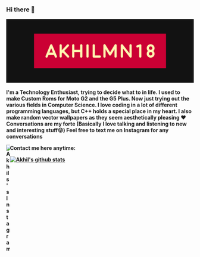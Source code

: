 ### Hi there 👋
![Banner](https://github.com/Akhmen18/Akhmen18/blob/master/Images/Base.png)

<p> <b> I'm a Technology Enthusiast, trying to decide what to in life. I used to make Custom Roms for Moto G2 and the G5 Plus. Now just trying out the various fields in Computer Science. I love coding in a lot of different programming languages, but C++ holds a special place in my heart. 
I also make random vector wallpapers as they seem aesthetically pleasing ❤
Conversations are my forte (Basically I love talking and listening to new and interesting stuff😜)
Feel free to text me on Instagram for any conversations
<b><p>

Contact me here anytime:
<span>
<a href="https://www.instagram.com/akhilmn18/">
  <img align="left" alt="Akhils's Instagram" width="10px" src="https://cdn.jsdelivr.net/npm/simple-icons@v3/icons/instagram.svg" />
</a>
</span>

[![Akhil's github stats](https://github-readme-stats.vercel.app/api?username=Akhmen18&show_icons=true&theme=dark&hide=stars,issues,contribs)](https://github.com/anuraghazra/github-readme-stats)

<!--
**Akhmen18/Akhmen18** is a ✨ _special_ ✨ repository because its `README.md` (this file) appears on your GitHub profile.

Here are some ideas to get you started:

- 🔭 I’m currently working on ...
- 🌱 I’m currently learning ...
- 👯 I’m looking to collaborate on ...
- 🤔 I’m looking for help with ...
- 💬 Ask me about ...
- 📫 How to reach me: ...
- 😄 Pronouns: ...
- ⚡ Fun fact: ...
-->
